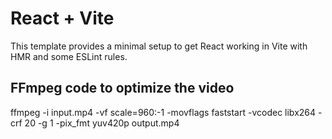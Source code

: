 # React + Vite

This template provides a minimal setup to get React working in Vite with HMR and some ESLint rules.

## FFmpeg code to optimize the video
ffmpeg -i input.mp4 -vf scale=960:-1 -movflags faststart -vcodec libx264 -crf 20 -g 1 -pix_fmt yuv420p output.mp4